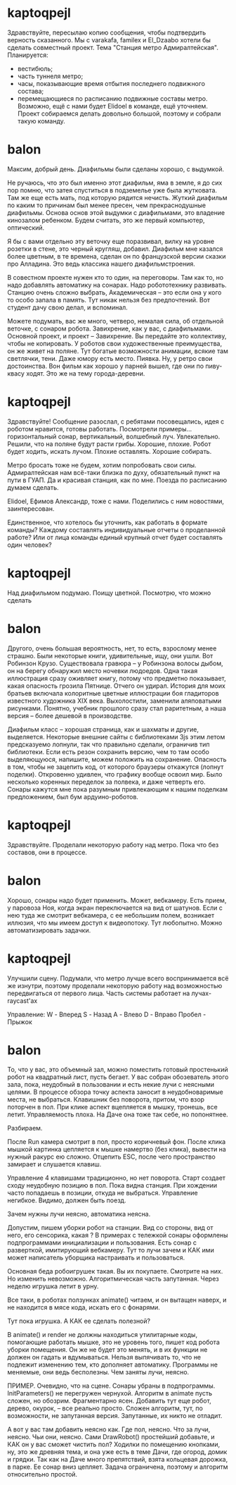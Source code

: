 # kaptoqpejl

Здравствуйте, пересылаю копию сообщения, чтобы подтвердить верность сказанного.
Мы с varakafa, familex и El_Dzaabo хотели бы сделать совместный проект.
Тема "Станция метро Адмиралтейская".
Планируется:

- вестибюль;
- часть туннеля метро;
- часы, показывающие время отбытия последнего подвижного состава;
- перемещающиеся по расписанию подвижные составы метро.
  Возможно, ещё с нами будет Elidoel в команде, ещё уточняем.
  Проект собираемся делать довольно большой, поэтому и собрали такую команду.

# balon

Максим, добрый день. Диафильмы были сделаны хорошо, с выдумкой.

Не ручаюсь, что это был именно этот диафильм, яма в земле, я до сих пор помню,
что затея спуститься в подземелье уже была жутковата. Там же еще есть мать,
под которую рядится нечисть. Жуткий диафильм по каким то причинам был менее пресен,
чем прекраснодушные диафильмы. Основа основ этой выдумки с диафильмами,
это владение кинозалом ребенком.
Будем считать, это же первый компьютер, оптический.

Я бы с вами отдельно эту веточку еще поразвивал,
вилку на уровне розетки в стене, это черный кругляш, добавил.
Диафильм мне казался более цветным, в те времена,
сделан он по французской версии сказки про Алладина.
Это ведь классика нашего диафильмстроения.

В совестном проекте нужен кто то один, на переговоры.
Там как то, но надо добавлять автоматику на сонарах.
Надо робототехнику развивать. Станцию очень сложно выбрать,
Академическая – это если она у кого то особо запала в память.
Тут никак нельзя без предпочтений. Вот студент дачу свою делал, и вспоминал.

Можете подумать, вас же много, четверо, немалая сила, об отдельной веточке,
с сонаром робота. Завихрение, как у вас, с диафильмами. Основной проект,
и проект – Завихрение. Вы передайте это коллективу, чтобы не копировать.
У роботов свои художественные преимущества, он же живет на поляне.
Тут богатые возможности анимации, всякие там светлячки, тени.
Даже юмору есть место. Пиявка. Ну, у ретро свои достоинства.
Вон фильм как хорошо у парней вышел, где они по пиву-квасу ходят.
Это же на тему города-деревни.

# kaptoqpejl

Здравствуйте!
Сообщение разослал, с ребятами посовещались, идея с роботом нравится, готовы работать.
Посмотрели примеры... горизонтальный сонар, вертикальный, волшебный луч. Увлекательно.
Решили, что на поляне будут расти грибы. Хорошие, плохие.
Робот будет ходить, искать лучом. Плохие оставлять. Хорошие собирать.

Метро бросать тоже не будем, хотим попробовать свои силы.
Адмиралтейская нам всё-таки близка по духу, обязательный пункт на пути в ГУАП.
Да и красивая станция, как по мне. Поезда по расписанию думаем сделать.

Elidoel, Ефимов Александр, тоже с нами. Поделились с ним новостями, заинтересован.

Единственное, что хотелось бы уточнить, как работать в формате команды?
Каждому составлять индивидуальные отчеты о проделанной работе?
Или от лица команды единый крупный отчет будет составлять один человек?

# kaptoqpejl

Над диафильмом подумаю. Поищу цветной. Посмотрю, что можно сделать

# balon

Другого, очень большая вероятность, нет, то есть, взрослому менее страшно.
Были некоторые книги, удивительные, ищу, они ушли. Вот Робинзон Крузо.
Существовала гравюра – у Робинзона волосы дыбом, он на берегу обнаружил место ночевки людоедов.
Одна такая иллюстрация сразу оживляет книгу, потому что предметно показывает,
какая опасность грозила Пятнице. Отчего он удирал. История для моих братьев
включала колоритные цветные иллюстрации боя гладиторов известного художника XIX века.
Выхолостили, заменили аляповатыми рисунками. Понятно, учебник прошлого сразу стал раритетным,
а наша версия – более дешевой в производстве.

Диафильм класс – хорошая страница, как и шахматы и другие, выделяется.
Некоторые внешние сайты с библиотеками 3js этим летом предсказуемо лопнули,
так что правильно сделали, ограничив тип библиотеки. Если есть резон сохранить версию,
чем то там особо выделяющуюся, напишите, можем положить на сохранение. Опасность в том,
чтобы не зацепить код, от которого браузеры откажутся (лопнут поделки).
Откровенно удивлен, что графику вообще освоил мир. Было несколько коренных
переделок за полвека, и даже четверть его. Сонары кажутся мне пока разумным
привлекающим к нашим поделкам предложением, был бум ардуино-роботов.

# kaptoqpejl

Здравствуйте. Проделали некоторую работу над метро. Пока что без составов, они в процессе.

# balon

Хорошо, сонары надо будет применить. Может, вебкамеру. Есть прием, у паровоза Ноя, когда экран переключается на вид от шатунов. Если с нею туда же смотрит вебкамера, с ее небольшим полем, возникает иллюзия, что мы имеем доступ к видеопотоку. Тут любопытно. Можно автоматизировать задачки.

# kaptoqpejl

Улучшили сцену.
Подумали, что метро лучше всего воспринимается всё же изнутри, поэтому проделали некоторую работу над возможностью передвигаться от первого лица. Часть системы работает на лучах-raycast'ах

Управление:
W - Вперед
S - Назад
A - Влево
D - Вправо
Пробел - Прыжок

# balon

То, что у вас, это объемный зал, можно поместить готовый простенький робот на квадратный лист, пусть бегает. У вас собран обозеватель этого зала, пока, неудобный в пользовании и есть некие лучи с неясными целями. В процессе обзора точку аспекта заносит в неудобноваримые места, не выбраться. Клавишник без поворота, притом, что взор поторчен в пол. При клике аспект вцепляется в мышку, тронешь, все летит. Управляемость плоха. На Даче она тоже так себе, но попонятнее.

Разбираем.

После Run камера смотрит в пол, просто коричневый фон. После клика мышкой картинка цепляется к мышке намертво (без клика), вывести на нужный ракурс ею сложно. Отцепить ESC, после чего пространство замирает и слушается клавиш.

Управление 4 клавишами традиционно, но нет поворота. Старт создает сходу неудобную позицию в пол. Пока видна станция. При хождении часто попадаешь в позиции, откуда не выбраться. Управление негибкое. Видимо, должен быть поезд.

Зачем нужны лучи неясно, автоматика неясна.

Допустим, пишем уборки робот на станции. Вид со стороны, вид от него, его сенсорика, какая ? В примерах с тележкой сонары оформлены подпрограммами инициализации и пользования. Есть сонар с разверткой, имитирующий вебкамеру. Тут то лучи зачем и КАК ими может написатель уборщика настраивать и пользоваться.

Основная беда робоигрушек такая. Вы их покупаете. Смотрите на них. Но изменить невозможно. Алгоритмическая часть запутанная. Через неделю игрушка летит в урну.

Все таки, в роботах ползунках animate() читаем, и он вытащен наверх, и не находится в мясе кода, искать его с фонарями.

Тут пока игрушка. А КАК ее сделать полезной?

В animate() и render не должны находиться утилитарные коды, помогающие работать мышке, это не уровень того, пишет код робота уборки помещения. Он же не будет это менять, и в их функции не должен он гадать и вдумываться. Нельзя выпячивать то, что не подлежит изменению тем, кто дополняет автоматику. Программы не меняемые, они ведь бесполезны. Чем заняты лучи, неясно.

ПРИМЕР. Очевидно, что на сцене. Сонары убраны в подпрограммы. InitParameters() не перегружен чернухой. Алгоритм в animate пусть сложен, но обозрим. Фрагментарно ясен. Добавить тут еще робот, дерево, окурок, – все реально просто. Сложен алгоритм, тут, по возможности, не запутанная версия. Запутанные, их никто не отладит.

А вот у вас там добавить неясно как. Где пол, неясно. Что за лучи, неясно. Чьи они, неясно. Сами DrawRobot() простейший добавьте, и КАК он у вас сможет чистить пол? Ходилки по помещению кнопками, ну, это же древняя тема, и она уже есть в теме Дачи, где огород, домик и грядки. Так как на Даче много препятствий, взята кольцевая дорожка, в парке. Ее сонар вниз цепляет. Задача ограничена, поэтому и алгоритм относительно простой.
